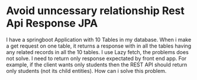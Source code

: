 
# Avoid unncessary relationship Rest Api Response JPA

I have a springboot Application with 10 Tables in my database. When i make a get request on one table,  it returns a response with in all the tables having any related records in all the 10 tables. I use Lazy fetch, the problems does not solve. I need to return only response  expectated by front end app. For example, if the client wants only students then the REST API should return only students (not its child entities). How can i solve this problem.

        
